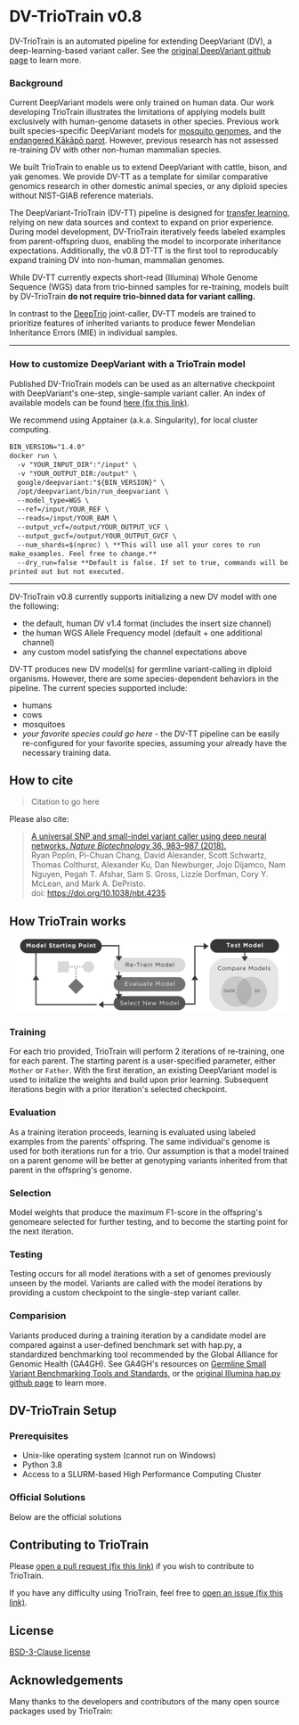 # DV-TrioTrain v0.8
DV-TrioTrain is an automated pipeline for extending DeepVariant (DV), a deep-learning-based variant caller. See the [original DeepVariant github page](https://github.com/google/deepvariant) to learn more.

### Background
Current DeepVariant models were only trained on human data. Our work developing TrioTrain illustrates the limitations of applying models built exclusively with human-genome datasets in other species. Previous work built species-specific DeepVariant models for [mosquito genomes](https://google.github.io/deepvariant/posts/2018-12-05-improved-non-human-variant-calling-using-species-specific-deepvariant-models/), and the [endangered Kākāpō parot](https://www.biorxiv.org/content/10.1101/2022.10.22.513130v1.full). However, previous research has not assessed re-training DV with other non-human mammalian species. 

We built TrioTrain to enable us to extend DeepVariant with cattle, bison, and yak genomes. We provide DV-TT as a template for similar comparative genomics research in other domestic animal species, or any diploid species without NIST-GIAB reference materials. 

The DeepVariant-TrioTrain (DV-TT) pipeline is designed for [transfer learning](https://machinelearningmastery.com/transfer-learning-for-deep-learning/), relying on new data sources and context to expand on prior experience. During model development, DV-TrioTrain iteratively feeds labeled examples from parent-offspring duos, enabling the model to incorporate inheritance expectations.  Additionally, the v0.8 DT-TT is the first tool to reproducably expand training DV into non-human, mammalian genomes. 

While DV-TT currently expects short-read (Illumina) Whole Genome Sequence (WGS) data from trio-binned samples for re-training, models built by DV-TrioTrain **do not require trio-binned data for variant calling.** 

In contrast to the [DeepTrio](https://github.com/google/deepvariant/blob/r1.5/docs/deeptrio-details.md) joint-caller, DV-TT models are trained to prioritize features of inherited variants to produce fewer Mendelian Inheritance Errors (MIE) in individual samples. 

---

### How to customize DeepVariant with a TrioTrain model
Published DV-TrioTrain models can be used as an alternative checkpoint with DeepVariant's one-step, single-sample variant caller. An index of available models can be found [here (fix this link)](pretrained_models).

We recommend using Apptainer (a.k.a. Singularity), for local cluster computing.
```
BIN_VERSION="1.4.0"
docker run \
  -v "YOUR_INPUT_DIR":"/input" \
  -v "YOUR_OUTPUT_DIR:/output" \
  google/deepvariant:"${BIN_VERSION}" \
  /opt/deepvariant/bin/run_deepvariant \
  --model_type=WGS \
  --ref=/input/YOUR_REF \
  --reads=/input/YOUR_BAM \
  --output_vcf=/output/YOUR_OUTPUT_VCF \
  --output_gvcf=/output/YOUR_OUTPUT_GVCF \
  --num_shards=$(nproc) \ **This will use all your cores to run make_examples. Feel free to change.**
  --dry_run=false **Default is false. If set to true, commands will be printed out but not executed.
```

---

DV-TrioTrain v0.8 currently supports initializing a new DV model with one the following:
*   the default, human DV v1.4 format (includes the insert size channel)
*   the human WGS Allele Frequency model (default + one additional channel)
*   any custom model satisfying the channel expectations above

DV-TT produces new DV model(s) for germline variant-calling in diploid organisms. However, there are some species-dependent behaviors in the pipeline. The current species supported include:
*   humans
*   cows
*   mosquitoes
*   *your favorite species could go here* - the DV-TT pipeline can be easily re-configured for your favorite species, assuming your already have the necessary training data.

## How to cite

> Citation to go here

Please also cite:

> [A universal SNP and small-indel variant caller using deep neural networks. _Nature Biotechnology_ 36, 983–987 (2018).](https://rdcu.be/7Dhl) <br/>
Ryan Poplin, Pi-Chuan Chang, David Alexander, Scott Schwartz, Thomas Colthurst, Alexander Ku, Dan Newburger, Jojo Dijamco, Nam Nguyen, Pegah T. Afshar, Sam S. Gross, Lizzie Dorfman, Cory Y. McLean, and Mark A. DePristo.<br/>
doi: https://doi.org/10.1038/nbt.4235

## How TrioTrain works
![workflow diagram](docs/images/Workflow_Sm_Horizontal.png)

### Training
For each trio provided, TrioTrain will perform 2 iterations of re-training, one for each parent. The starting parent is a user-specified parameter, either `Mother` or `Father`. With the first iteration, an existing DeepVariant model is used to initalize the weights and build upon prior learning. Subsequent iterations begin with a prior iteration's selected checkpoint.

### Evaluation
As a training iteration proceeds, learning is evaluated using labeled examples from the parents' offspring. The same individual's genome is used for both iterations run for a trio. Our assumption is that a model trained on a parent genome will be better at genotyping variants inherited from that parent in the offspring's genome.

### Selection 
Model weights that produce the maximum F1-score in the offspring's genomeare selected for further testing, and to become the starting point for the next iteration. 

### Testing
Testing occurs for all model iterations with a set of genomes previously unseen by the model. Variants are called with the model iterations by providing a custom checkpoint to the single-step variant caller.

### Comparision
Variants produced during a training iteration by a candidate model are compared against a user-defined benchmark set with hap.py, a standardized benchmarking tool recommended by the Global Alliance for Genomic Health (GA4GH). See GA4GH's resources on [Germline Small Variant Benchmarking Tools and Standards](https://github.com/ga4gh/benchmarking-tools), or the [original Illumina hap.py github page](https://github.com/Illumina/hap.py) to learn more.

## DV-TrioTrain Setup

### Prerequisites

*   Unix-like operating system (cannot run on Windows)
*   Python 3.8
*   Access to a SLURM-based High Performance Computing Cluster

### Official Solutions

Below are the official solutions 

## Contributing to TrioTrain

Please [open a pull request (fix this link)]() if you wish to contribute to TrioTrain. 

If you have any difficulty using TrioTrain, feel free to [open an issue (fix this link)](). 

## License

[BSD-3-Clause license](LICENSE)

## Acknowledgements

Many thanks to the developers and contributors of the many open source packages used by TrioTrain:
